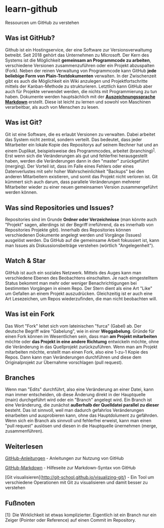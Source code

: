 # learn-github
Ressourcen um GitHub zu verstehen

## Was ist GitHub?
Github ist ein Hostingservice, der eine Software zur Versionsverwaltumg betreibt. Seit 2018 gehört das Unternehmen zu  Microsoft. Der Kern des Systems ist die Möglichkeit **gemeinsam an Programmcode zu arbeiten**, verschiedene Versionen zusammenzuführen oder ein Projekt abzuspalten (Fork). Neben der reinen Verwaltung von Programmcode kann GitHub **jede beliebige Form von Plain-Textdokumenten** verwalten. In der Zwischenzeit gibt es auch die Möglichkeit ein Wiki anzulegen und Projektfortschritte mittels der Kanban-Methode zu strukturieren. 
Letztlich kann GitHub aber auch für Projekte verwendet werden, die nichts mit Programmierung zu tun haben. Dokumente werden hauptsächlich mit der [**Auszeichnungssprache Markdown**](https://guides.github.com/features/mastering-markdown/) erstellt. Diese ist leicht zu lernen und sowohl von Maschinen verarbeitbar, als auch von Menschen zu lesen.

## Was ist Git?
Git ist eine Software, die es erlaubt Versionen zu verwalten. Dabei arbeitet das System nicht zentral, sondern verteilt. Das bedeutet, dass jeder Mitarbeiter ein lokale Kopie des Repositorys auf seinem Rechner hat und an einem Duplikat, beispielsweise des Programmcodes, arbeitet (branching)<sup>[1](#foot1)</sup>. Erst wenn sich die Veränderungen als gut und fehlerfrei herausgestellt haben, werden die Veränderungen dann in den "master" zurückgeführt (merging). Der Vorteil ist, dass im Falle eines Fehlers oder eines Datenverlustes mit sehr hoher Wahrscheinlichkeit "Backups" bei den anderen Mitarbeitern existieren, und somit das Projekt nicht verloren ist. Git kümmert sich auch darum, dass parallele Veränderungen mehrerer Mitarbeiter wieder zu einer neuen gemeinsamen Version zusammengeführt werden können.

## Was sind Repositories und Issues?
Repositories sind im Grunde **Ordner oder Verzeichnisse** (man könnte auch "Projekt" sagen, allerdings ist der Begriff irreführend, da es innerhalb von Repositories Projekte gibt). Innerhalb des Repositories können verschiedenen Dokumente angelegt werden und Vorgänge (Issues) ausgelöst werden.
Da GitHub auf die gemeinsame Arbeit fokussiert ist, kann man Issues als Diskussionsbeiträge verstehen (wörtlich "Angelegenheit").

## Watch & Star
GitHub ist auch ein soziales Netzwerk. Mittels des Auges kann man verschiedene Ebenen des Beobachtens einschalten. Je nach eimgestelltem Status bekommt man mehr oder weniger Benachrichtigungen bei bestimmten Vorgängen in einem Repo. Der Stern dient als eine Art "Like" um Gefallen an einem Projekt auszudrücken. Gleichzeitig ist er auch eine Art Lesezeichen, um Repos wiederzufinden, die man nicht beobachten will.

## Was ist ein Fork
Das Wort "Fork" leitet sich vom lateinischen "furca" (Gabel) ab. Der deutsche Begriff wäre "Gabelung", wie in einer **Weggabelung**. Gründe für einen Fork können im Wesentlichen sein, dass man **am Projekt mitarbeiten** möchte oder **das Projekt in eine andere Richtumg** entwickeln möchte, ohne die Veränderung in das Quellprojekt zurückzuführen.
Wenn man am Projekt mitarbeiten möchte, erstellt man einen Fork, also eine 1-zu-1 Kopie des Repos. Dann kann man Veränderungen durchführen und diese dem Originalprojekt zur Übernahme vorschlagen (pull request).

## Branches
Wenn man "Edits" durchführt, also eine Veränderung an einer Datei, kann man immer entscheiden, ob diese Änderung direkt in der Hauptquelle (main) durchgeführt wird oder ein "Branch" angelegt wird. Ein Branch ist eine Veränderung, die zunächst **außerhalb der Quelldatei parallel zu dieser** besteht. Das ist sinnvoll, weil man dadurch gefahrlos Veränderungen einarbeiten und ausprobieren kann, ohne das Hauptdolument zu gefährden. Wenn sich ein Branch als sinnvoll und fehlerfrei erweist, kann man einen "pull request" auslösen und diesen in die Hauptquelle ünernehmen (merge, zusammenführen).

## Weiterlesen
[GitHub-Anleitungen](https://guides.github.com) - Anleitungen zur Nutzung von GitHub

[GitHub-Markdown](https://docs.github.com/en/free-pro-team@latest/github/writing-on-github/basic-writing-and-formatting-syntax) - Hilfeseite zur Markdown-Syntax von GitHub

[Git visualisieren[(http://git-school.github.io/visualizing-git/) - Ein Tool um verschiedene Operationen mit Git zu visualisieren und damit besser zu verstehen

## Fußnoten
<a name="foot1">[1]</a>: Die Wirklichkeit ist etwas komplizierter. Eigentlich ist ein Branch nur ein Zeiger (Pointer oder Reference) auf einen Commit im Repository.
